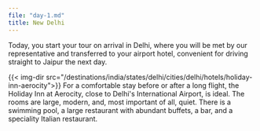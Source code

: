 ```yaml
---
file: "day-1.md"
title: New Delhi
---
```

Today, you start your tour on arrival in Delhi, where you will be met by our representative and transferred to your airport hotel, convenient for driving straight to Jaipur the next day.

{{< img-dir src="/destinations/india/states/delhi/cities/delhi/hotels/holiday-inn-aerocity">}}
For a comfortable stay before or after a long flight, the Holiday Inn at Aerocity, close to Delhi's International Airport, is ideal. The rooms are large, modern, and, most important of all, quiet. There is a swimming pool, a large restaurant with abundant buffets, a bar, and a speciality Italian restaurant. 